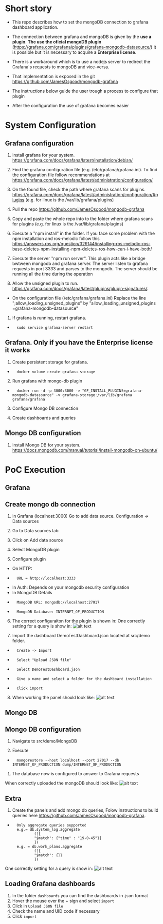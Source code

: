 # Short story

* This repo describes how to set the mongoDB connection to grafana dashboard application.

* The connection between grafana and mongoDB is given by the **use a plugin**. **The use the oficial mongoDB plugin** (https://grafana.com/grafana/plugins/grafana-mongodb-datasource/) it is possible but it is necessary to acquire a **Enterprise license**. 

* There is a workaround which is to use a nodejs server to redirect the Grafana's requests to mongoDB and vice-versa.

* That implementation is exposed in the git https://github.com/JamesOsgood/mongodb-grafana

* The instructions below guide the user trough a process to configure that plugin

* After the configuration the use of grafana becomes easier



# System Configuration

## Grafana configuration

1. Install grafana for your system. https://grafana.com/docs/grafana/latest/installation/debian/

1. Find the grafana configuration file (e.g. /etc/grafana/grafana.ini). To find the configuration file follow recommendations at https://grafana.com/docs/grafana/latest/administration/configuration/

1. On the found file, check the path where grafana scans for plugins. https://grafana.com/docs/grafana/latest/administration/configuration/#plugins (e.g. for linux is the /var/lib/grafana/plugins)

1. Pull the repo https://github.com/JamesOsgood/mongodb-grafana

1. Copy and paste the whole repo into to the folder where grafana scans for plugins (e.g. for linux is the /var/lib/grafana/plugins)

1. Execute a "npm install" in the folder. If you face some problem with the npm installation and ros-melodic follow this https://answers.ros.org/question/329144/installing-ros-melodic-ros-base-deletes-npm-installing-npm-deletes-ros-how-can-i-have-both/ 

1. Execute the server "npm run server". This plugin acts like a bridge bwtween mongodb and grafana server. The server listen to grafana requests in port 3333 and parses to the mongodb. The server should be running all the time during the operation

1. Allow the unsigned plugin to run. https://grafana.com/docs/grafana/latest/plugins/plugin-signatures/. 
-   On the configuration file (/etc/grafana/grafana.ini) Replace the line ";allow_loading_unsigned_plugins" by "allow_loading_unsigned_plugins =grafana-mongodb-datasource"

1. If grafana is running, restart grafana. 
-       sudo service grafana-server restart

## Grafana. Only if you have the  Enterprise license it works

1. Create persistent storage for grafana. 
-       docker volume create grafana-storage

2. Run grafana with mongo-db plugin 
-       docker run -d -p 3000:3000 -e "GF_INSTALL_PLUGINS=grafana-mongodb-datasource" -v grafana-storage:/var/lib/grafana grafana/grafana

3. Configure Mongo DB connection

4. Create dashboards and queries

## Mongo DB configuration

1. Install Mongo DB for your system. https://docs.mongodb.com/manual/tutorial/install-mongodb-on-ubuntu/


# PoC Execution


## Grafana

## Create mongo db connection

1. In Grafana (localhost:3000) Go to add data source. Configuration -> Data sources

2. Go to Data sources tab

3. Click on Add data source

4. Select MongoDB plugin 

5. Configure plugin
-   On HTTP:
-       URL = http://localhost:3333
-   In Auth:
        Depends on your mongodb security configuration
-   In MongoDB Details
-       MongoDB URL: mongodb://localhost:27017
-       MongoDB Database: INTERNET_OF_PRODUCTION


6. The correct configuraiton for the plugin is shown in:
One correctly setting for a query is show in:
![alt text](src/demo/images/grafana_plugin_set.png)
    
7. Import the dashboard DemoTestDashboard.json located at src/demo folder.
-       Create -> Import
-       Select "Upload JSON file"
-       Select DemoTestDashboard.json
-       Give a name and select a folder for the dashboard installation
-       Click import


8. When working the panel should look like: 
![alt text](src/demo/images/grafana_panel.png)


## Mongo DB

## Mongo DB configuration

1. Navigate to src/demo/MongoDB

1. Execute
-       mongorestore --host localhost --port 27017 --db INTERNET_OF_PRODUCTION dump/INTERNET_OF_PRODUCTION

1. The database now is configured to answer to Grafana requests


When correctly uploaded the mongoDB should look like:
![alt text](src/demo/images/mongo_db_collection_set.png)

## Extra

1. Create the panels and add mongo db queries, Folow instructions to build queries here https://github.com/JamesOsgood/mongodb-grafana.
-       Only aggregate queries supported
        e.g.= db.system_log.aggregate
                ([{
                "$match": {"time" : "19-0-45"}}
                ])
        e.g. = db.work_plans.aggregate
                ([{
                "$match": {}}
                ])

One correctly setting for a query is show in:
![alt text](src/demo/images/grafana_query_set.png)


## Loading Grafana dashboards

1. In the folder ```dashboards``` you can find the dashboards in .json format
2. Hover the mouse over the + sign and select ```import```
3. Click in ```Upload JSON file```
4. Check the name and UID code if necessary
5. Click ```import```

